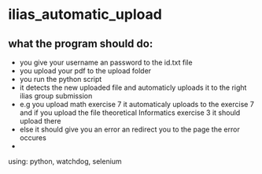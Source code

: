 # ilias_automatic_upload

## what the program should do:
- you give your username an password to the id.txt file
- you upload your pdf to the upload folder
- you run the python script
-  it detects the new uploaded file and automaticly uploads it to the right ilias group submission
-  e.g you upload math exercise 7 it automaticaly uploads to the exercise 7 and if you upload the file theoretical Informatics exercise 3 it should upload there
-  else it should give you an error an redirect you to the page the error occures
-  

using: python, watchdog, selenium
